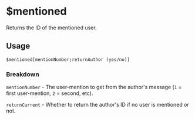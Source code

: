 # $mentioned
Returns the ID of the mentioned user.

## Usage
```
$mentioned[mentionNumber;returnAuthor (yes/no)]
```

### Breakdown
`mentionNumber` - The user-mention to get from the author's message  (`1` = first user-mention, `2` = second, etc).

`returnCurrent` - Whether to return the author's ID if no user is mentioned or not.
